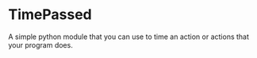 # TimePassed
A simple python module that you can use to time an action or actions that your program does.

